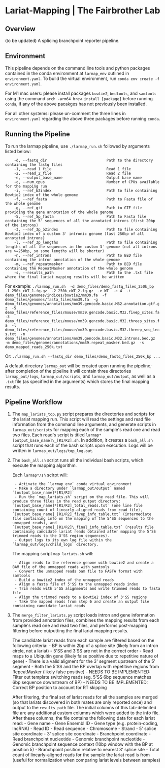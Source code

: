 # Lariat-Mapping | The Fairbrother Lab

## Overview

(to be updated) A splicing branchpoint reporter pipeline.

## Environment

This pipeline depends on the command line tools and python packages contained in the conda environment at `larmap_env` outlined in `environment.yaml`. To build the virtual environment, run `conda env create -f environment.yaml`. 

For M1 mac users: please install packages `bowtie2`, `bedtools`, and `samtools` using the command `arch -arm64 brew install [package]` before running `conda`, if any of the above pacakges has not previously been installed.

For all other systems: please un-comment the three lines in `environment.yaml` regarding the above three packages before running `conda`.

## Running the Pipeline

To run the larmap pipeline, use `./larmap_run.sh` followed by arguments listed below:

        -d, --fastq_dir                           Path to the directory containing the fastq files
        -1, --read_1_file                         Read 1 file
        -2, --read_2_file                         Read 2 file
        -e, --output_base_name                    Output base name
        -c, --num_cpus                            Number of CPUs available for the mapping run
        -i, --ref_b2index                         Path to file containing Bowtie2 index of the whole genome
        -f, --ref_fasta                           Path to Fasta file of the whole genome
        -g, --ref_gtf                             Path to GTF file providing the gene annotation of the whole genome
        -5, --ref_5p_fasta                        Path to Fasta file containing the 5' sequences of all the annotated introns (first 20bp of the introns)
        -3, --ref_3p_b2index                      Path to file containing Bowtie2 index of a custom 3' intronic genome (last 250bp of all annotated introns)
        -l, --ref_3p_lengths                      Path to file containing lengths of all the sequences in the custom 3' genome (not all introns are >=250bp, so some lengths will be shorter)
        -n, --ref_introns                         Path to BED file containing the intron annotation of the whole genome
        -m, --ref_repeatmasker                    Path to BED file containing the RepeatMasker annotation of the whole genome
        -s, --results_path                        Path to the .txt file where the final lariat mapping results will be written

For example: 
`./larmap_run.sh 
-d demo_files/demo_fastq_files_250k_bp 
-1 250k_cWT_1.fq.gz 
-2 250k_cWT_2.fq.gz 
-e WT 
-c 4 
-i demo_files/genomes/indices/bowtie2/mm39.fa 
-f demo_files/genomes/fasta_files/mm39.fa 
-g demo_files/genomes/annotations/mm39.gencode.basic.M32.annotation.gtf.gz 
-5 demo_files/reference_files/mouse/mm39.gencode.basic.M32.fivep_sites.fa 
-3 demo_files/reference_files/mouse/mm39.gencode.basic.M32.threep_sites.fa 
-l demo_files/reference_files/mouse/mm39.gencode.basic.M32.threep_seq_lens.txt 
-n demo_files/genomes/annotations/mm39.gencode.basic.M32.introns.bed.gz 
-m demo_files/genomes/annotations/mm39.repeat_masker.bed.gz 
-s demo_mapped_reads_250k.txt`

Or: `./larmap_run.sh --fastq_dir demo_files/demo_fastq_files_250k_bp ...`

A default directory `larmap_out` will be created upon running the pipeline; after completion of the pipeline it will contain three directories `larmap_out/logs`, `larmap_out/scripts`, and `larmap_out/output`, as well as a `.txt` file (as specified in the arguments) which stores the final mapping results.

## Pipeline Workflow

1. The `map_lariats_top.py` script prepares the directories and scripts for the lariat mapping run. This script will read the settings and read file information from the command line arguments, and generate scripts in `larmap_out/scripts` for mapping each of the sample's read one and read two files. Each read's script is titled `larmap*[output_base_name]\_[R1/R2].sh`. In addition, it creates a `bash_all.sh` script that runs each of the bash scripts upon execution. Logs will be written in `larmap_out/logs/top_log.out`.

2. The `bash_all.sh` script runs all the individual bash scripts, which execute the mapping algorithm.

   Each `larmap*/sh` scirpt will:
   
        - Activate the `larmap_env` conda virtual environment
        - Make a directory under `larmap_out/output` named `[output_base_name]*[R1/R2]`
        - Run the `map_lariats.sh` script on the read file. This will produce three files in the read output directory: `[output_base_name]*[R1/R2]_total_reads.txt` (one line file containing count of linearly-aligned reads from read file), `[output_base_name]_[R1/R2]_fivep_info_table.txt` (intermediate file containing info on the mapping of the 5'SS sequences to the unmapped reads), and `[output_base_name]_[R1/R2]\_final_info_table.txt` (results file containing candidate lariat reads obtained after mapping the 5'SS trimmed reads to the 3'SS region sequences).
        - Output logs to its own log file within the `larmap_out/logs/child_logs` directory.

    The mapping script `map_lariats.sh` will:
   
        - Align reads to the reference genome with bowtie2 and create a BAM file of the unmapped reads with samtools
        - Convert the unmapped reads bam file to FASTA format with samtools
        - Build a bowtie2 index of the unmapped reads
        - Align a fasta file of 5'SS to the unmapped reads index
        - Trim reads with 5'SS alignments and write trimmed reads to fasta file
        - Align the trimmed reads to a Bowtie2 index of 3'SS regions
        - Take the mapped reads from step 6 and create an output file containing candidate lariat reads

3. The `merge_filter_lariats.py` script loads intron and gene information from provided annotation files, combines the mapping results from each sample's read one and read two files, and performs post-mapping filtering before outputting the final lariat mapping results. 

    The candidate lariat reads from each sample are filtered based on the following criteria: - BP is within 2bp of a splice site (likely from an intron circle, not a lariat) - 5'SS and 3'SS are not in the correct order - Read maps to a Ubiquitin gene (likely false positive due to repetitive nature of gene) - There is a valid aligment for the 3' segment upstream of the 5' segment - Both the 5'SS and the BP overlap with repetitive regions from RepeatMasker (likely false positive) - NEEDS TO BE IMPLEMENTED: Filter out template switching reads (eg. 5'SS 6bp sequence matches 6bp sequence downstream of BP) - NEEDS TO BE IMPLEMENTED: Correct BP position to account for RT skipping

    After filtering, the final set of lariat reads for all the samples are merged (so that lariats discovered in both mates are only reported once) and output to the `results_path` file. The initial columns of this tab-delimited file are any additional custom columns which were added to the info file. After these columns, the file contains the following data for each lariat read: - Gene name - Gene Ensembl ID - Gene type (e.g. protein-coding, lncRNA) - Read ID - Read sequence - Chromosome - Strand - 5' splice site coordinate - 3' splice site coordinate - Branchpoint coordinate - Read branchpoint nucleotide - Genomic branchpoint nucleotide - Genomic branchpoint sequence context (10bp window with the BP at position 5) - Branchpoint position relative to nearest 3' splice site - Total count of linearly-aligned reads for the sample the lariat read is from (useful for normalization when comparing lariat levels between samples)
